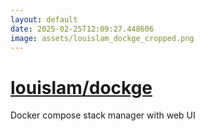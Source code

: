 ```yaml
---
layout: default
date: 2025-02-25T12:09:27.448606
image: assets/louislam_dockge_cropped.png
---
```


# [louislam/dockge](https://github.com/louislam/dockge)

Docker compose stack manager with web UI

